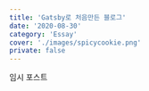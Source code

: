 ```yaml
---
title: 'Gatsby로 처음만든 블로그'
date: '2020-08-30'
category: 'Essay'
cover: './images/spicycookie.png'
private: false
---
```


임시 포스트
